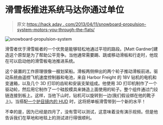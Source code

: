 # 滑雪板推进系统马达你通过单位

> 原文:[https://hack aday . com/2013/04/11/snowboard-propulsion-system-motors-you-through-the-flats/](https://hackaday.com/2013/04/11/snowboard-propulsion-system-motors-you-through-the-flats/)

![snowboard-propulsion-system](../Images/772bd3b28bdd1adb28cc6c51e16f51b3.png)

滑雪者优于滑雪板者的一个优势是能够轻松地通过平坦的路段。[Matt Gardner]建造这个原型是为了帮助公平竞争。当他通常需要踢、跳或移动滑板和行走时，他现在可以启动他的滑雪板电池推进系统。

这个装置的工作原理很像一艘划桨船。滑板两侧伸出的两个轮子推动滑板前进。驱动系统由遥控飞机速度控制器和电池，来自 Harbor Freight 的 18V 钻机的电机和变速箱，以及几个 3D 打印的齿轮和安装支架组成。他使用 3D 打印机制作了一个驱动轮，然后用它制作了一个硅胶模具来铸造上面使用的轮子。整个组件通过门铰链连接到板上。这样，当他下山时，钻机可以旋转到一边(我们假设绑在他的靴子上)。当搭配[一个护目镜内的 HUD](http://hackaday.com/2013/04/05/snowboard-goggle-hud-displays-critical-data-while-falling-down-a-mountain/) 时，这将把单板滑雪带到一个新的水平！

不幸的是，因为已经是四月了，没有雪可以测试，这意味着没有演示视频。但是他告诉我们在草地和地毯上的测试进行得很顺利。